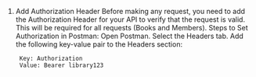 1. Add Authorization Header
Before making any request, you need to add the Authorization Header for your API to verify that the request is valid. This will be required for all requests (Books and Members).
Steps to Set Authorization in Postman:
      Open Postman.
      Select the Headers tab.
      Add the following key-value pair to the Headers section:
   
        Key: Authorization
        Value: Bearer library123
